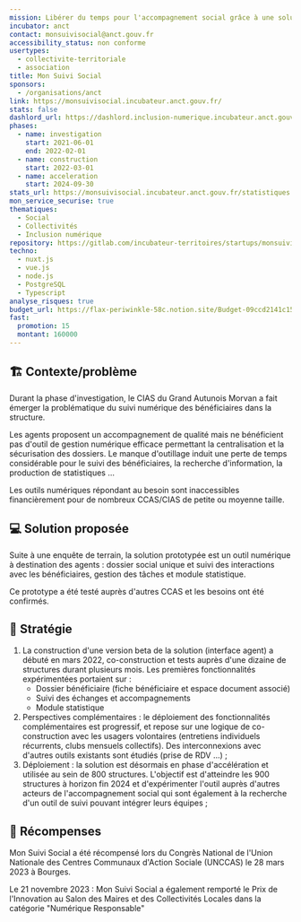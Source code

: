 ```yaml
---
mission: Libérer du temps pour l'accompagnement social grâce à une solution simple, intuitive et sécurisée.
incubator: anct
contact: monsuivisocial@anct.gouv.fr
accessibility_status: non conforme
usertypes:
  - collectivite-territoriale
  - association
title: Mon Suivi Social
sponsors:
  - /organisations/anct
link: https://monsuivisocial.incubateur.anct.gouv.fr/
stats: false
dashlord_url: https://dashlord.inclusion-numerique.incubateur.anct.gouv.fr/url/monsuivisocial-incubateur-anct-gouv-fr/
phases:
  - name: investigation
    start: 2021-06-01
    end: 2022-02-01
  - name: construction
    start: 2022-03-01
  - name: acceleration
    start: 2024-09-30
stats_url: https://monsuivisocial.incubateur.anct.gouv.fr/statistiques
mon_service_securise: true
thematiques:
  - Social
  - Collectivités
  - Inclusion numérique
repository: https://gitlab.com/incubateur-territoires/startups/monsuivisocial/monsuivisocial-v2/-/tree/main
techno:
  - nuxt.js
  - vue.js
  - node.js
  - PostgreSQL
  - Typescript
analyse_risques: true
budget_url: https://flax-periwinkle-58c.notion.site/Budget-09ccd2141c15427b98ace25078cbec29?pvs=4
fast:
  promotion: 15
  montant: 160000
---
```

## 🏗 Contexte/problème

Durant la phase d'investigation, le CIAS du Grand Autunois Morvan a fait émerger la problématique du suivi numérique des bénéficiaires dans la structure.

Les agents proposent un accompagnement de qualité mais ne bénéficient pas d'outil de gestion numérique efficace permettant la centralisation et la sécurisation des dossiers. Le manque d'outillage induit une perte de temps considérable pour le suivi des bénéficiaires, la recherche d'information, la production de statistiques ...

Les outils numériques répondant au besoin sont inaccessibles financièrement pour de nombreux CCAS/CIAS de petite ou moyenne taille.

## 💻 Solution proposée

Suite à une enquête de terrain, la solution prototypée est un outil numérique à destination des agents : dossier social unique et suivi des interactions avec les bénéficiaires,  gestion des tâches et module statistique.

Ce prototype a été testé auprès d'autres CCAS et les besoins ont été confirmés.

## 🚀 Stratégie

1. La construction d'une version beta de la solution (interface agent) a débuté en mars 2022, co-construction et tests auprès d'une dizaine de structures durant plusieurs mois.
Les premières fonctionnalités expérimentées portaient sur :
    - Dossier bénéficiaire (fiche bénéficiaire et espace document associé) 
    - Suivi des échanges et accompagnements 
    - Module statistique 
2. Perspectives complémentaires : le déploiement des fonctionnalités complémentaires est progressif, et repose sur une logique de co-construction avec les usagers volontaires (entretiens individuels récurrents, clubs mensuels collectifs). Des interconnexions avec d'autres outils existants sont étudiés (prise de RDV ...) ;
3. Déploiement : la solution est désormais en phase d'accélération et utilisée au sein de 800 structures. L'objectif est d'atteindre les 900 structures à horizon fin 2024 et d'expérimenter l'outil auprès d'autres acteurs de l'accompagnement social qui sont également à la recherche d'un outil de suivi pouvant intégrer leurs équipes ;

## 🥇 Récompenses

Mon Suivi Social a été récompensé lors du Congrès National de l'Union Nationale des Centres Communaux d'Action Sociale (UNCCAS) le 28 mars 2023 à Bourges.

Le 21 novembre 2023 : Mon Suivi Social a également remporté le Prix de l'Innovation au Salon des Maires et des Collectivités Locales dans la catégorie "Numérique Responsable"